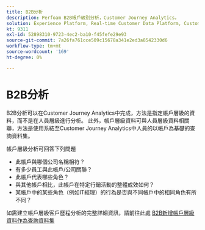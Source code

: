 ```yaml
---
title: B2B分析
description: Perfoam B2B帳戶級別分析，Customer Journey Analytics​。
solution: Experience Platform, Real-time Customer Data Platform, Customer Journey Analytics
kt: 9311
exl-id: 52898310-9723-4ec2-ba10-f45fefe29e93
source-git-commit: 7a26fa761cce509c15678a341e2ed3a8542330d6
workflow-type: tm+mt
source-wordcount: '169'
ht-degree: 0%

---
```


# B2B分析

B2B分析可以在Customer Journey Analytics中完成，方法是指定帳戶層級的資料，而不是在人員層級進行分析。 此外，帳戶層級資料可與人員層級資料相關聯，方法是使用系結至Customer Journey Analytics中人員的以帳戶為基礎的查詢資料集。

帳戶層級分析可回答下列問題

* 此帳戶與哪個公司名稱相符？
* 有多少員工與此帳戶/公司關聯？
* 此帳戶代表哪些角色？
* 與其他帳戶相比，此帳戶在特定行銷活動的整體成效如何？
* 某帳戶中的某些角色（例如IT經理）的行為是否與不同帳戶中的相同角色有所不同？

如需建立帳戶層級客戶歷程分析的完整詳細資訊，請前往此處 [B2B新增帳戶層級資料作為查詢資料集](https://experienceleague.adobe.com/docs/analytics-platform/using/cja-usecases/b2b.html?lang=en)
